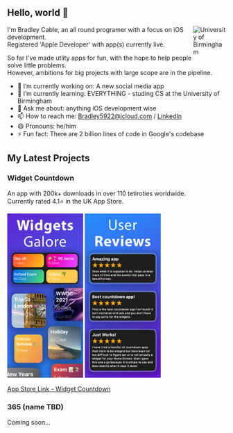 ## Hello, world 👋

<img src="https://universitas21.com/sites/default/files/styles/scale_640_w/public/2018-04/1200px-BirminghamUniversityCrest.svg_.png?itok=kxhnaaLp" width="75" align="right" title="University of Birmingham">

I'm Bradley Cable, an all round programer with a focus on iOS development.<br>
Registered 'Apple Developer' with app(s) currently live. 

So far I've made utlity apps for fun, with the hope to help people solve little problems.<br>
However, ambitions for big projects with large scope are in the pipeline.

- 🔭 I’m currently working on: A new social media app
- 🌱 I’m currently learning: EVERYTHING - studing CS at the University of Birmingham
- 💬 Ask me about: anything iOS development wise
- 📫 How to reach me: [Bradley5922@icloud.com](mailto:Bradley5922@icloud.com?subject=GitHub%20README) / [LinkedIn](https://www.linkedin.com/in/bradley-cable-a2b924190/)
- 😄 Pronouns: he/him
- ⚡ Fun fact: There are 2 billion lines of code in Google's codebase

## My Latest Projects
### Widget Countdown
An app with 200k+ downloads in over 110 tetiroties worldwide.<br> 
Currently rated 4.1⭐️ in the UK App Store.

<p float="left">
  <img src="https://github.com/Bradley5922/bradley5922/blob/main/WG_screenshot%20app%20store.jpg" width="175" title="Widgets Example">
  <img src="https://github.com/Bradley5922/bradley5922/blob/main/UR_screenshot%20app%20store.jpg" width="175" title="User Reviews">
</p>

[App Store Link - Widget Countdown](https://apps.apple.com/lv/app/widget-countdown/id1532721548)

### 365 (name TBD)
Coming soon...

